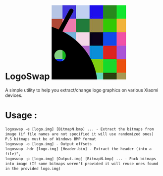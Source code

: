 
# LogoSwap ![icon](icon.png)

A simple utility to help you extract/change logo graphics on various Xiaomi devices.

 # Usage :
    logoswap -e [logo.img] [BitmapN.bmp] ... - Extract the bitmaps from image (if file names are not specified it will use randomized ones)
    P.S bitmaps must be of Windows BMP format
    logoswap -o [logo.img] - Output offsets
    logoswap -hdr [logo.img] [Header.bin] - Extract the header (into a file)", 
    logoswap -p [logo.img] [Output.img] [BitmapN.bmp] ... - Pack bitmaps into image (If some bitmaps weren't provided it will reuse ones found in the provided logo.img)



